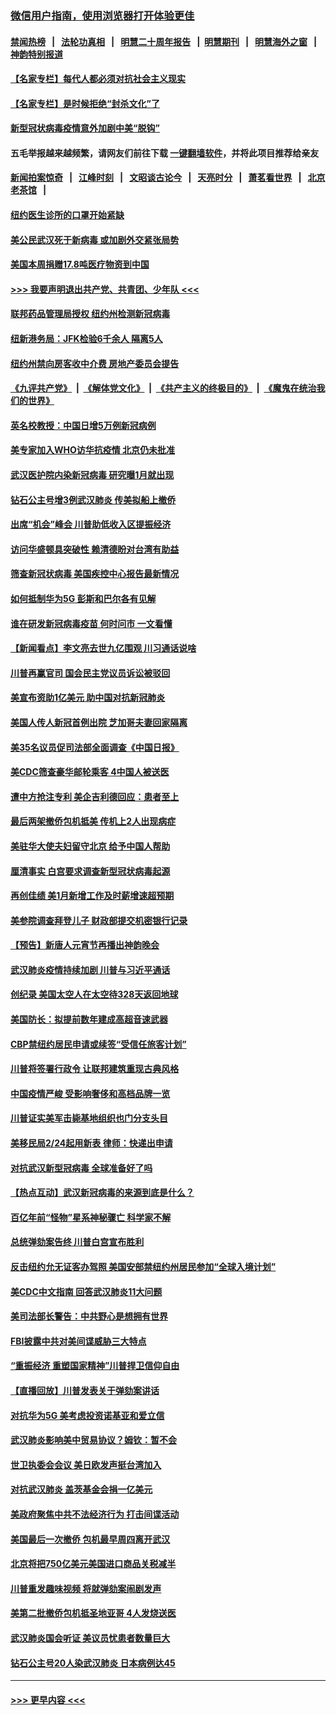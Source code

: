 ### [微信用户指南，使用浏览器打开体验更佳](https://github.com/gfw-breaker/banned-news1/blob/master/indexes/wechat-guide.md?t=0)
#### [禁闻热榜](热点新闻.md?t=0)  &nbsp;&nbsp;|&nbsp;&nbsp; [法轮功真相](https://github.com/gfw-breaker/truth/blob/master/README.md?t=0) &nbsp;&nbsp;|&nbsp;&nbsp; [明慧二十周年报告](https://github.com/gfw-breaker/mh-reports/blob/master/README.md?t=0) &nbsp;&nbsp;|&nbsp;&nbsp;[明慧期刊](https://github.com/gfw-breaker/mh-qikan) &nbsp;&nbsp;|&nbsp;&nbsp; [明慧海外之窗](https://github.com/gfw-breaker/mh-news/blob/master/README.md?t=0) &nbsp;&nbsp;|&nbsp;&nbsp; [神韵特别报道](https://github.com/gfw-breaker/mh-news/blob/master/shenyun.md?t=0)
#### [【名家专栏】每代人都必须对抗社会主义现实](../pages/nsc412/n11831412.md?t=02090902) 
#### [【名家专栏】是时候拒绝“封杀文化”了](../pages/nsc412/n11814093.md?t=02090902) 
#### [新型冠状病毒疫情意外加剧中美“脱钩”](../pages/nsc412/n11854475.md?t=02090902) 
#### 五毛举报越来越频繁，请网友们前往下载 [一键翻墙软件](https://github.com/gfw-breaker/ssr-accounts)，并将此项目推荐给亲友
#### [新闻拍案惊奇](https://github.com/gfw-breaker/banned-news1/blob/master/pages/link4.md) &nbsp;&nbsp;|&nbsp;&nbsp; [江峰时刻](https://github.com/gfw-breaker/banned-news1/blob/master/pages/link4.md) &nbsp;&nbsp;|&nbsp;&nbsp; [文昭谈古论今](https://github.com/gfw-breaker/banned-news1/blob/master/pages/link4.md) &nbsp;&nbsp;|&nbsp;&nbsp; [天亮时分](https://github.com/gfw-breaker/banned-news1/blob/master/pages/link4.md) &nbsp;&nbsp;|&nbsp;&nbsp; [萧茗看世界](https://github.com/gfw-breaker/banned-news1/blob/master/pages/link4.md) &nbsp;&nbsp;|&nbsp;&nbsp; [北京老茶馆](https://github.com/gfw-breaker/banned-news1/blob/master/pages/link4.md) &nbsp;&nbsp;|&nbsp;&nbsp; 
#### [纽约医生诊所的口罩开始紧缺](../pages/nsc412/n11853364.md?t=02090902) 
#### [美公民武汉死于新病毒 或加剧外交紧张局势](../pages/nsc412/n11854331.md?t=02090902) 
#### [美国本周捐赠17.8吨医疗物资到中国](../pages/nsc412/n11854269.md?t=02090902) 
#### [>>> 我要声明退出共产党、共青团、少年队 <<<](https://github.com/begood0513/goodnews/blob/master/quit/letter.md) 
#### [联邦药品管理局授权  纽约州检测新冠病毒](../pages/nsc412/n11853371.md?t=02090902) 
#### [纽新港务局：JFK检验6千余人  隔离5人](../pages/nsc412/n11853366.md?t=02090902) 
#### [纽约州禁向房客收中介费  房地产委员会提告](../pages/nsc412/n11853360.md?t=02090902) 
#### [《九评共产党》](https://github.com/begood0513/9ping.md/blob/master/README.md) &nbsp;|&nbsp; [《解体党文化》](../../../../jtdwh.md/blob/master/README.md)  &nbsp;|&nbsp; [《共产主义的终极目的》](../../../../gczydzjmd.md/blob/master/README.md) &nbsp;|&nbsp; [《魔鬼在统治我们的世界》](../../../../mgztzwmdsj.md/blob/master/README.md) 
#### [英名校教授：中国日增5万例新冠病例](../pages/nsc412/n11854174.md?t=02090902) 
#### [美专家加入WHO访华抗疫情 北京仍未批准](../pages/nsc412/n11854043.md?t=02090902) 
#### [武汉医护院内染新冠病毒 研究曝1月就出现](../pages/nsc412/n11852928.md?t=02090902) 
#### [钻石公主号增3例武汉肺炎 传美拟船上撤侨](../pages/nsc412/n11853240.md?t=02090902) 
#### [出席“机会”峰会 川普助低收入区提振经济](../pages/nsc412/n11853232.md?t=02090902) 
#### [访问华盛顿具突破性 赖清德盼对台湾有助益](../pages/nsc412/n11853129.md?t=02090902) 
#### [筛查新冠状病毒 美国疾控中心报告最新情况](../pages/nsc412/n11853070.md?t=02090902) 
#### [如何抵制华为5G 彭斯和巴尔各有见解](../pages/nsc412/n11852535.md?t=02090902) 
#### [谁在研发新冠病毒疫苗 何时问市 一文看懂](../pages/nsc412/n11852840.md?t=02090902) 
#### [【新闻看点】李文亮去世九亿围观 川习通话说啥](../pages/nsc412/n11852360.md?t=02090902) 
#### [川普再赢官司 国会民主党议员诉讼被驳回](../pages/nsc412/n11852287.md?t=02090902) 
#### [美宣布资助1亿美元 助中国对抗新冠肺炎](../pages/nsc412/n11852531.md?t=02090902) 
#### [美国人传人新冠首例出院 芝加哥夫妻回家隔离](../pages/nsc412/n11852452.md?t=02090902) 
#### [美35名议员促司法部全面调查《中国日报》](../pages/nsc412/n11852435.md?t=02090902) 
#### [美CDC筛查豪华邮轮乘客 4中国人被送医](../pages/nsc412/n11852085.md?t=02090902) 
#### [遭中方抢注专利 美企吉利德回应：患者至上](../pages/nsc412/n11852037.md?t=02090902) 
#### [最后两架撤侨包机抵美 传机上2人出现病症](../pages/nsc412/n11852173.md?t=02090902) 
#### [美驻华大使夫妇留守北京 给予中国人帮助](../pages/nsc412/n11852165.md?t=02090902) 
#### [厘清事实 白宫要求调查新型冠状病毒起源](../pages/nsc412/n11852106.md?t=02090902) 
#### [再创佳绩 美1月新增工作及时薪增速超预期](../pages/nsc412/n11852174.md?t=02090902) 
#### [美参院调查拜登儿子 财政部提交机密银行记录](../pages/nsc412/n11851808.md?t=02090902) 
#### [【预告】新唐人元宵节再播出神韵晚会](../pages/nsc412/n11843192.md?t=02090902) 
#### [武汉肺炎疫情持续加剧 川普与习近平通话](../pages/nsc412/n11851613.md?t=02090902) 
#### [创纪录 美国太空人在太空待328天返回地球](../pages/nsc412/n11851266.md?t=02090902) 
#### [美国防长：拟提前数年建成高超音速武器](../pages/nsc412/n11850959.md?t=02090902) 
#### [CBP禁纽约居民申请或续签“受信任旅客计划”](../pages/nsc412/n11850857.md?t=02090902) 
#### [川普将签署行政令 让联邦建筑重现古典风格](../pages/nsc412/n11850654.md?t=02090902) 
#### [中国疫情严峻 受影响奢侈和高档品牌一览](../pages/nsc412/n11850319.md?t=02090902) 
#### [川普证实美军击毙基地组织也门分支头目](../pages/nsc412/n11850383.md?t=02090902) 
#### [美移民局2/24起用新表 律师：快递出申请](../pages/nsc412/n11848220.md?t=02090902) 
#### [对抗武汉新型冠病毒 全球准备好了吗](../pages/nsc412/n11850142.md?t=02090902) 
#### [【热点互动】武汉新冠病毒的来源到底是什么？](../pages/nsc412/n11849749.md?t=02090902) 
#### [百亿年前“怪物”星系神秘骤亡 科学家不解](../pages/nsc412/n11849863.md?t=02090902) 
#### [总统弹劾案告终 川普白宫宣布胜利](../pages/nsc412/n11849985.md?t=02090902) 
#### [反击纽约允无证客办驾照  美国安部禁纽约州居民参加“全球入境计划”](../pages/nsc412/n11849828.md?t=02090902) 
#### [美CDC中文指南 回答武汉肺炎11大问题](../pages/nsc412/n11849703.md?t=02090902) 
#### [美司法部长警告：中共野心是想拥有世界](../pages/nsc412/n11849769.md?t=02090902) 
#### [FBI披露中共对美间谍威胁三大特点](../pages/nsc412/n11849700.md?t=02090902) 
#### [“重振经济 重塑国家精神”川普捍卫信仰自由](../pages/nsc412/n11849641.md?t=02090902) 
#### [【直播回放】川普发表关于弹劾案讲话](../pages/nsc412/n11849472.md?t=02090902) 
#### [对抗华为5G 美考虑投资诺基亚和爱立信](../pages/nsc412/n11849510.md?t=02090902) 
#### [武汉肺炎影响美中贸易协议？姆钦：暂不会](../pages/nsc412/n11849497.md?t=02090902) 
#### [世卫执委会会议 美日欧发声挺台湾加入](../pages/nsc412/n11849433.md?t=02090902) 
#### [对抗武汉肺炎 盖茨基金会捐一亿美元](../pages/nsc412/n11848953.md?t=02090902) 
#### [美政府聚焦中共不法经济行为 打击间谍活动](../pages/nsc412/n11849322.md?t=02090902) 
#### [美国最后一次撤侨 包机最早周四离开武汉](../pages/nsc412/n11849395.md?t=02090902) 
#### [北京将把750亿美元美国进口商品关税减半](../pages/nsc412/n11848896.md?t=02090902) 
#### [川普重发趣味视频 将就弹劾案闹剧发声](../pages/nsc412/n11848715.md?t=02090902) 
#### [美第二批撤侨包机抵圣地亚哥 4人发烧送医](../pages/nsc412/n11847923.md?t=02090902) 
#### [武汉肺炎国会听证 美议员忧患者数量巨大](../pages/nsc412/n11844851.md?t=02090902) 
#### [钻石公主号20人染武汉肺炎 日本病例达45](../pages/nsc412/n11847823.md?t=02090902) 

----
#### [ >>> 更早内容 <<< ](../indexes/nsc412-earlier.md)
